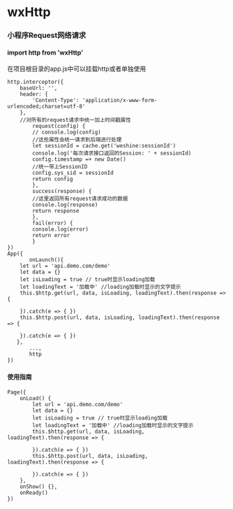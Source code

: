 # wxHttp

### 小程序Request网络请求

#### import http from 'wxHttp'

在项目根目录的app.js中可以挂载http或者单独使用

	http.interceptor({
		baseUrl: '',
		header: {
			'Content-Type': 'application/x-www-form-urlencoded;charset=utf-8'
		},
		//对所有的request请求中统一加上时间戳属性
	    	request(config) {
			// console.log(config)
			//这些属性会统一请求到后端进行处理
			let sessionId = cache.get('weshine:sessionId')
			console.log('每次请求接口返回的Session: ' + sessionId)
			config.timestamp =+ new Date()
			//统一带上SessionID
			config.sys_sid = sessionId
			return config
	    	},
	    	success(response) {
			//这里返回所有request请求成功的数据
			console.log(response)
			return response
	    	},
	    	fail(error) {
			console.log(error)
			return error
	    	}
	})
	App({
           onLaunch(){
	   	let url = 'api.demo.com/demo'
		let data = {}
		let isLoading = true // true时显示loading加载
		let loadingText = '加载中'	//loading加载时显示的文字提示
		this.$http.get(url, data, isLoading, loadingText).then(response => {

		}).catch(e => { })
		this.$http.post(url, data, isLoading, loadingText).then(response => {

		}).catch(e => { })
	   },
           ...,
           http
	})


#### 使用指南
	Page({
		onLoad() {
			let url = 'api.demo.com/demo'
			let data = {}
			let isLoading = true // true时显示loading加载
			let loadingText = '加载中'	//loading加载时显示的文字提示
			this.$http.get(url, data, isLoading, loadingText).then(response => {
				
			}).catch(e => { })
			this.$http.post(url, data, isLoading, loadingText).then(response => {
				
			}).catch(e => { })
		},
		onShow() {},
		onReady()
	})
	
	
	
	
